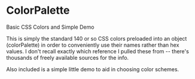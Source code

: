 ColorPalette
============

Basic CSS Colors and Simple Demo

This is simply the standard 140 or so CSS colors preloaded into an object (colorPalette)
in order to conveniently use their names rather than hex values.  I don't recall
exactly which reference I pulled these from -- there's thousands of freely available
sources for the info.

 Also included is a simple little demo to aid in choosing color schemes.
